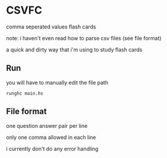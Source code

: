 # CSVFC
comma seperated values flash cards

note: i haven't even read how to parse csv files (see file format)

a quick and dirty way that i'm using to study flash cards

## Run
you will have to manually edit the file path

`runghc main.hs`

## File format
one question answer pair per line

only one comma allowed in each line

i currently don't do any error handling
